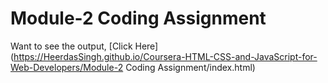 # Module-2 Coding Assignment

Want to see the output, [Click Here](https://HeerdasSingh.github.io/Coursera-HTML-CSS-and-JavaScript-for-Web-Developers/Module-2 Coding Assignment/index.html)
